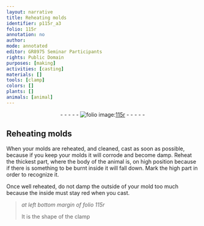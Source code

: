 ```yaml
---
layout: narrative
title: Reheating molds
identifier: p115r_a3
folio: 115r
annotation: no
author:
mode: annotated
editor: GR8975 Seminar Participants
rights: Public Domain
purposes: [making]
activities: [casting]
materials: []
tools: [clamp]
colors: []
plants: []
animals: [animal]
---
```


 <div class="folio" align="center">- - - - - <a href="http://gallica.bnf.fr/ark:/12148/btv1b10500001g/f235.image" target="_blank"><img src="https://cu-mkp.github.io/GR8975-edition/assets/photo-icon.png" alt="folio image: " style="display:inline-block; margin-bottom:-3px;"/>115r</a> - - - - - </div>  <span class="activity"></span> 

## Reheating molds

 
When your molds are reheated, and cleaned, cast as soon as possible, because if you keep your molds it will corrode and become damp. Reheat the thickest part, where the body of the <span class="animal">animal</span> is, on high position because if there is something to be burnt inside it will fall down. Mark the high part in order to recognize it.
 
Once well reheated, do not damp the outside of your mold too much because the inside must stay red when you cast.
 
> *at left bottom margin of folio 115r*
> 
> It is the shape of the <span class="tool">clamp</span>
 